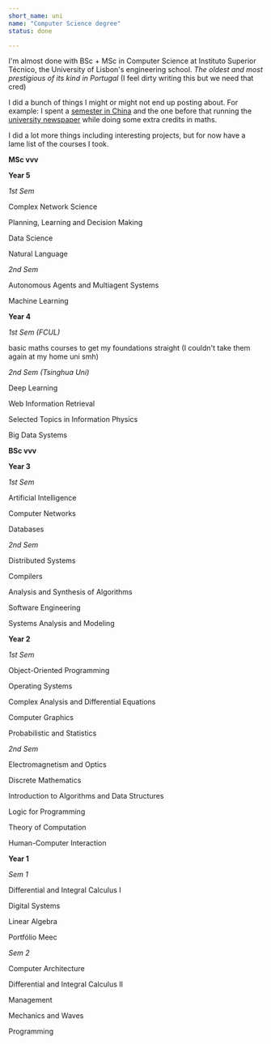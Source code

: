 ```yaml
---
short_name: uni
name: "Computer Science degree"
status: done

---
```


I'm almost done with BSc + MSc in Computer Science at Instituto Superior Técnico, the University of Lisbon's engineering school. _The oldest and most prestigious of its kind in Portugal_ (I feel dirty writing this but we need that cred)

I did a bunch of things I might or might not end up posting about. For example: I spent a [semester in China](_projects/china.md) and the one before that running the [university newspaper](_projects/diferencial.md) while doing some extra credits in maths.

I did a lot more things including interesting projects, but for now have a lame list of the courses I took.

**MSc vvv**

**Year 5**

_1st Sem_

Complex Network Science

Planning, Learning and Decision Making

Data Science

Natural Language

_2nd Sem_

Autonomous Agents and Multiagent Systems

Machine Learning

**Year 4**

_1st Sem (FCUL)_

basic maths courses to get my foundations straight (I couldn't take them again at my home uni smh)

_2nd Sem (Tsinghua Uni)_

Deep Learning

Web Information Retrieval

Selected Topics in Information Physics

Big Data Systems


**BSc vvv**

**Year 3**

_1st Sem_

Artificial Intelligence

Computer Networks

Databases   

_2nd Sem_

Distributed Systems

Compilers

Analysis and Synthesis of Algorithms

Software Engineering

Systems Analysis and Modeling

**Year 2**

_1st Sem_

Object-Oriented Programming

Operating Systems

Complex Analysis and Differential Equations

Computer Graphics   

Probabilistic and Statistics

_2nd Sem_

Electromagnetism and Optics

Discrete Mathematics

Introduction to Algorithms and Data Structures

Logic for Programming

Theory of Computation

Human-Computer Interaction

**Year 1**

_Sem 1_

Differential and Integral Calculus I

Digital Systems

Linear Algebra

Portfólio Meec

_Sem 2_

Computer Architecture

Differential and Integral Calculus II

Management

Mechanics and Waves

Programming
